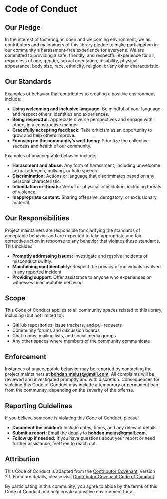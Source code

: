 # Code of Conduct

## Our Pledge

In the interest of fostering an open and welcoming environment, we as contributors and maintainers of this library
pledge to make participation in our community a harassment-free experience for everyone. We are committed to providing a
safe, friendly, and respectful experience for all, regardless of age, gender, sexual orientation, disability, physical
appearance, body size, race, ethnicity, religion, or any other characteristic.

## Our Standards

Examples of behavior that contributes to creating a positive environment include:

- **Using welcoming and inclusive language:** Be mindful of your language and respect others’ identities and
  experiences.
- **Being respectful:** Appreciate diverse perspectives and engage with others in a constructive manner.
- **Gracefully accepting feedback:** Take criticism as an opportunity to grow and help others improve.
- **Focusing on the community’s well-being:** Prioritize the collective success and health of our community.

Examples of unacceptable behavior include:

- **Harassment and abuse:** Any form of harassment, including unwelcome sexual attention, bullying, or hate speech.
- **Discrimination:** Actions or language that discriminates based on any personal characteristic.
- **Intimidation or threats:** Verbal or physical intimidation, including threats of violence.
- **Inappropriate content:** Sharing offensive, derogatory, or exclusionary material.

## Our Responsibilities

Project maintainers are responsible for clarifying the standards of acceptable behavior and are expected to take
appropriate and fair corrective action in response to any behavior that violates these standards. This includes:

- **Promptly addressing issues:** Investigate and resolve incidents of misconduct swiftly.
- **Maintaining confidentiality:** Respect the privacy of individuals involved in any reported incident.
- **Providing support:** Offer assistance to anyone who experiences or witnesses unacceptable behavior.

## Scope

This Code of Conduct applies to all community spaces related to this library, including (but not limited to):

- GitHub repositories, issue trackers, and pull requests
- Community forums and discussion boards
- Chat rooms, mailing lists, and social media groups
- Any other spaces where members of the community communicate

## Enforcement

Instances of unacceptable behavior may be reported by contacting the project maintainers at
[**bohdan.meius@gmail.com**](mailto:bohdan.meius@gmail.com). All complaints will be reviewed and investigated promptly
and with discretion. Consequences for violating this Code of
Conduct may include a temporary or permanent ban from the community, depending on the severity of the offense.

## Reporting Guidelines

If you believe someone is violating this Code of Conduct, please:

- **Document the incident:** Include dates, times, and any relevant details.
- **Submit a report:** Email the details to [**bohdan.meius@gmail.com**](mailto:bohdan.meius@gmail.com).
- **Follow up if needed:** If you have questions about your report or need further assistance, feel free to reach out.

## Attribution

This Code of Conduct is adapted from
the [Contributor Covenant](https://www.contributor-covenant.org/version/2/1/code_of_conduct/), version 2.1. For more
details, please
visit [Contributor Covenant Code of Conduct](https://www.contributor-covenant.org/version/2/1/code_of_conduct/).

By participating in this community, you agree to abide by the terms of this Code of Conduct and help create a positive
environment for all.
